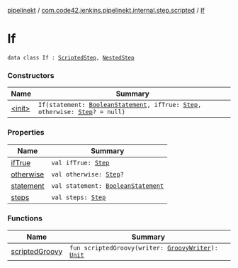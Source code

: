 [pipelinekt](../../index.md) / [com.code42.jenkins.pipelinekt.internal.step.scripted](../index.md) / [If](./index.md)

# If

`data class If : `[`ScriptedStep`](../../com.code42.jenkins.pipelinekt.core.step/-scripted-step/index.md)`, `[`NestedStep`](../../com.code42.jenkins.pipelinekt.core.step/-nested-step/index.md)

### Constructors

| Name | Summary |
|---|---|
| [&lt;init&gt;](-init-.md) | `If(statement: `[`BooleanStatement`](../../com.code42.jenkins.pipelinekt.core.conditional/-boolean-statement/index.md)`, ifTrue: `[`Step`](../../com.code42.jenkins.pipelinekt.core.step/-step/index.md)`, otherwise: `[`Step`](../../com.code42.jenkins.pipelinekt.core.step/-step/index.md)`? = null)` |

### Properties

| Name | Summary |
|---|---|
| [ifTrue](if-true.md) | `val ifTrue: `[`Step`](../../com.code42.jenkins.pipelinekt.core.step/-step/index.md) |
| [otherwise](otherwise.md) | `val otherwise: `[`Step`](../../com.code42.jenkins.pipelinekt.core.step/-step/index.md)`?` |
| [statement](statement.md) | `val statement: `[`BooleanStatement`](../../com.code42.jenkins.pipelinekt.core.conditional/-boolean-statement/index.md) |
| [steps](steps.md) | `val steps: `[`Step`](../../com.code42.jenkins.pipelinekt.core.step/-step/index.md) |

### Functions

| Name | Summary |
|---|---|
| [scriptedGroovy](scripted-groovy.md) | `fun scriptedGroovy(writer: `[`GroovyWriter`](../../com.code42.jenkins.pipelinekt.core.writer/-groovy-writer/index.md)`): `[`Unit`](https://kotlinlang.org/api/latest/jvm/stdlib/kotlin/-unit/index.html) |
